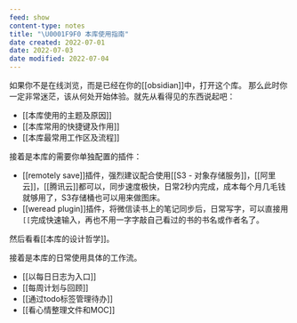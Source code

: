 ```yaml
---
feed: show
content-type: notes
title: "\U0001F9F0 本库使用指南"
date created: 2022-07-01
date: 2022-07-03
date modified: 2022-07-04
---
```


如果你不是在线浏览，而是已经在你的[[obsidian]]中，打开这个库。
那么此时你一定非常迷茫，该从何处开始体验。就先从看得见的东西说起吧：

- [[本库使用的主题及原因]]
- [[本库常用的快捷键及作用]]
- [[本库最常用工作区及流程]]

接着是本库的需要你单独配置的插件：
- [[remotely save]]插件，强烈建议配合使用[[S3 - 对象存储服务]]，[[阿里云]]，[[腾讯云]]都可以，同步速度极快，日常2秒内完成，成本每个月几毛钱就够用了，S3存储桶也可以用来做图床。
- [[weread plugin]]插件，将微信读书上的笔记同步后，日常写字，可以直接用`[[`完成快速输入，再也不用一字字敲自己看过的书的书名或作者名了。

然后看看[[本库的设计哲学]]。

接着是本库的日常使用具体的工作流。
- [[以每日日志为入口]]
- [[每周计划与回顾]]
- [[通过todo标签管理待办]]
- [[看心情整理文件和MOC]]
